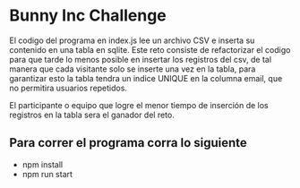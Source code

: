 # Bunny Inc Challenge

El codigo del programa en index.js lee un archivo CSV e inserta su contenido en una tabla en sqlite.
Este reto consiste de refactorizar el codigo para que tarde lo menos posible en insertar
los registros del csv, de tal manera que cada visitante solo se inserte una vez en la tabla,
para garantizar esto la tabla tendra un indice UNIQUE en la columna email, que no permitira
usuarios repetidos.

El participante o equipo que logre el menor tiempo de inserción de los registros en la tabla sera el ganador del reto.


## Para correr el programa corra lo siguiente
* npm install
* npm run start

